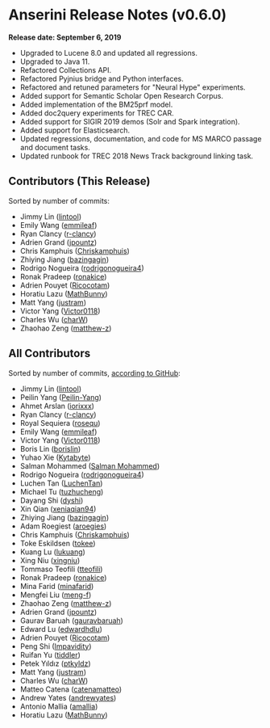 # Anserini Release Notes (v0.6.0)

**Release date: September 6, 2019**

+ Upgraded to Lucene 8.0 and updated all regressions.
+ Upgraded to Java 11.
+ Refactored Collections API.
+ Refactored Pyjnius bridge and Python interfaces.
+ Refactored and retuned parameters for "Neural Hype" experiments.
+ Added support for Semantic Scholar Open Research Corpus.
+ Added implementation of the BM25prf model.
+ Added doc2query experiments for TREC CAR.
+ Added support for SIGIR 2019 demos (Solr and Spark integration).
+ Added support for Elasticsearch.
+ Updated regressions, documentation, and code for MS MARCO passage and document tasks.
+ Updated runbook for TREC 2018 News Track background linking task.

## Contributors (This Release)

Sorted by number of commits:

+ Jimmy Lin ([lintool](https://github.com/lintool))
+ Emily Wang ([emmileaf](https://github.com/emmileaf))
+ Ryan Clancy ([r-clancy](https://github.com/r-clancy))
+ Adrien Grand ([jpountz](https://github.com/jpountz))
+ Chris Kamphuis ([Chriskamphuis](https://github.com/Chriskamphuis))
+ Zhiying Jiang ([bazingagin](https://github.com/bazingagin))
+ Rodrigo Nogueira ([rodrigonogueira4](https://github.com/rodrigonogueira4))
+ Ronak Pradeep ([ronakice](https://github.com/ronakice))
+ Adrien Pouyet ([Ricocotam](https://github.com/Ricocotam))
+ Horatiu Lazu ([MathBunny](https://github.com/MathBunny))
+ Matt Yang ([justram](https://github.com/justram))
+ Victor Yang ([Victor0118](https://github.com/Victor0118))
+ Charles Wu ([charW](https://github.com/charW))
+ Zhaohao Zeng ([matthew-z](https://github.com/matthew-z))

## All Contributors

Sorted by number of commits, [according to GitHub](https://github.com/castorini/Anserini/graphs/contributors):

+ Jimmy Lin ([lintool](https://github.com/lintool))
+ Peilin Yang ([Peilin-Yang](https://github.com/Peilin-Yang))
+ Ahmet Arslan ([iorixxx](https://github.com/iorixxx))
+ Ryan Clancy ([r-clancy](https://github.com/r-clancy))
+ Royal Sequiera ([rosequ](https://github.com/rosequ))
+ Emily Wang ([emmileaf](https://github.com/emmileaf))
+ Victor Yang ([Victor0118](https://github.com/Victor0118))
+ Boris Lin ([borislin](https://github.com/borislin))
+ Yuhao Xie ([Kytabyte](https://github.com/Kytabyte))
+ Salman Mohammed ([Salman Mohammed](https://github.com/salman1993))
+ Rodrigo Nogueira ([rodrigonogueira4](https://github.com/rodrigonogueira4))
+ Luchen Tan ([LuchenTan](https://github.com/LuchenTan))
+ Michael Tu ([tuzhucheng](https://github.com/tuzhucheng))
+ Dayang Shi ([dyshi](https://github.com/dyshi))
+ Xin Qian ([xeniaqian94](https://github.com/xeniaqian94))
+ Zhiying Jiang ([bazingagin](https://github.com/bazingagin))
+ Adam Roegiest ([aroegies](https://github.com/aroegies))
+ Chris Kamphuis ([Chriskamphuis](https://github.com/Chriskamphuis))
+ Toke Eskildsen ([tokee](https://github.com/tokee))
+ Kuang Lu ([lukuang](https://github.com/lukuang))
+ Xing Niu ([xingniu](https://github.com/xingniu))
+ Tommaso Teofili ([tteofili](https://github.com/tteofili))
+ Ronak Pradeep ([ronakice](https://github.com/ronakice))
+ Mina Farid ([minafarid](https://github.com/minafarid))
+ Mengfei Liu ([meng-f](https://github.com/meng-f))
+ Zhaohao Zeng ([matthew-z](https://github.com/matthew-z))
+ Adrien Grand ([jpountz](https://github.com/jpountz))
+ Gaurav Baruah ([gauravbaruah](https://github.com/gauravbaruah))
+ Edward Lu ([edwardhdlu](https://github.com/edwardhdlu))
+ Adrien Pouyet ([Ricocotam](https://github.com/Ricocotam))
+ Peng Shi ([Impavidity](https://github.com/Impavidity))
+ Ruifan Yu ([tiddler](https://github.com/tiddler))
+ Petek Yıldız ([ptkyldz](https://github.com/ptkyldz))
+ Matt Yang ([justram](https://github.com/justram))
+ Charles Wu ([charW](https://github.com/charW))
+ Matteo Catena ([catenamatteo](https://github.com/catenamatteo))
+ Andrew Yates ([andrewyates](https://github.com/andrewyates))
+ Antonio Mallia ([amallia](https://github.com/amallia))
+ Horatiu Lazu ([MathBunny](https://github.com/MathBunny))
